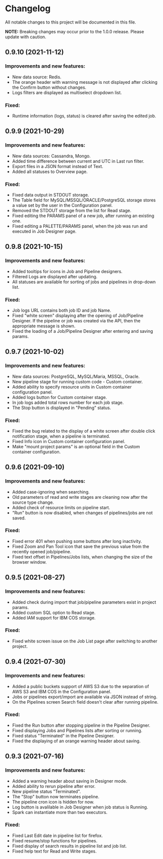 # Changelog

All notable changes to this project will be documented in this file.

**NOTE:** Breaking changes may occur prior to the 1.0.0 release. Please update with caution.

## 0.9.10 (2021-11-12)

### Improvements and new features:

- New data source: Redis.
- The orange header with warning message is not displayed after clicking the Confirm button without changes.
- Logs filters are displayed as multiselect dropdown list.
​
### Fixed:

- Runtime information (logs, status) is cleared after saving the edited job.

## 0.9.9 (2021-10-29)

### Improvements and new features:

- New data sources: Cassandra, Mongo.
- Added time difference between current and UTC in Last run filter.
- Export files in a JSON format instead of Text.
- Added all statuses to Overview page.

### Fixed:

- Fixed data output in STDOUT storage.
- The Table field for MySQL/MSSQL/ORACLE/PostgreSQL storage stores a value set by the user in the Configuration panel.
- Removed the STDOUT storage from the list for Read stage. 
- Fixed editing the PARAMS panel of a new job, after running an existing one.
- Fixed editing a PALETTE/PARAMS panel, when the job was run and executed in Job Designer page.

## 0.9.8 (2021-10-15)

### Improvements and new features:

- Added tooltips for icons in Job and Pipeline designers.
- Filtered Logs are displayed after updating. 
- All statuses are available for sorting of jobs and pipelines in drop-down list.

### Fixed:

- Job logs URL contains both job ID and job Name.
- Fixed "white screen" displaying after the opening of Job/Pipeline Designer. If the pipeline or job was created via the API, then the appropriate message is shown.  
- Fixed the loading of a Job/Pipeline Designer after entering and saving params. 

## 0.9.7 (2021-10-02)

### Improvements and new features:

- New data sources: PostgreSQL, MySQL/Maria, MSSQL, Oracle.
- New pipeline stage for running custom code - Custom container.
- Added ability to specify resource units in Custom container configuration panel.
- Added logs button for Custom container stage.
- In job logs added total rows number for each job stage.
- The Stop button is displayed in "Pending" status.

### Fixed:

- Fixed the bug related to the display of a white screen after double click notification stage, when a pipeline is terminated.
- Fixed Info icon in Custom container configuration panel.
- Make "mount project params" is an optional field in the Custom container configuration.

## 0.9.6 (2021-09-10)

### Improvements and new features:

- Added case-ignoring when searching.
- Old parameters of read and write stages are cleaning now after the source type change.
- Added check of resource limits on pipeline start.
- "Run" button is now disabled, when changes of pipelines/jobs are not saved.

### Fixed:

- Fixed error 401 when pushing some buttons after long inactivity.
- Fixed Zoom and Pan Tool icon that save the previous value from the recently opened job/pipeline.
- Fixed text offset in Pipelines/Jobs lists, when changing the size of the browser window.

## 0.9.5 (2021-08-27)

### Improvements and new features:

- Added check during import that job/pipeline parameters exist in project params.
- Added custom SQL option to Read stage.
- Added IAM support for IBM COS storage.

### Fixed:

- Fixed white screen issue on the Job List page after switching to another project.

## 0.9.4 (2021-07-30)

### Improvements and new features:

- Added a public buckets support of AWS S3 due to the separation of AWS S3 and IBM COS in the Configuration panel.
- Jobs or pipelines export/import are available via JSON instead of string.
- On the Pipelines screen Search field doesn't clear after running pipeline.

### Fixed:

- Fixed the Run button after stopping pipeline in the Pipeline Designer.
- Fixed displaying Jobs and Pipelines lists after sorting or running.
- Fixed status "Terminated" in the Pipeline Designer.
- Fixed the displaying of an orange warning header about saving.

## 0.9.3 (2021-07-16)

### Improvements and new features:

- Added a warning header about saving in Designer mode.
- Added ability to rerun pipeline after error.
- New pipeline status "Terminated".
- The "Stop" button now terminates pipeline.
- The pipeline cron icon is hidden for now.
- Log button is avalilable in Job Designer when job status is Running.
- Spark can instantiate more than two executors.

### Fixed:

- Fixed Last Edit date in pipeline list for firefox.
- Fixed resume/stop functions for pipelines.
- Fixed display of search results in pipeline list and job list.
- Fixed help text for Read and Write stages.
